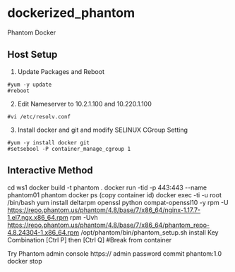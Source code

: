 # dockerized_phantom
Phantom Docker

## Host Setup 
1.  Update Packages and Reboot
```
#yum -y update
#reboot
```
2.  Edit Nameserver to 10.2.1.100 and 10.220.1.100
```
#vi /etc/resolv.conf
```  
3.  Install docker and git and modify SELINUX CGroup Setting
```
#yum -y install docker git
#setsebool -P container_manage_cgroup 1
```

## Interactive Method

cd ws1
docker build -t phantom .
docker run -tid -p 443:443 --name phantom01 phantom
docker ps (copy container id)
docker exec -ti -u root <containerid> /bin/bash
yum install deltarpm openssl python compat-openssl10 -y
rpm -U https://repo.phantom.us/phantom/4.8/base/7/x86_64/nginx-1.17.7-1.el7.ngx.x86_64.rpm
rpm -Uvh https://repo.phantom.us/phantom/4.8/base/7/x86_64/phantom_repo-4.8.24304-1.x86_64.rpm
/opt/phantom/bin/phantom_setup.sh install
Key Combination [Ctrl P] then [Ctrl Q]     #Break from container

Try Phantom admin console https://<ip>  admin password
commit <containerid> phantom:1.0
docker stop <containterid>
